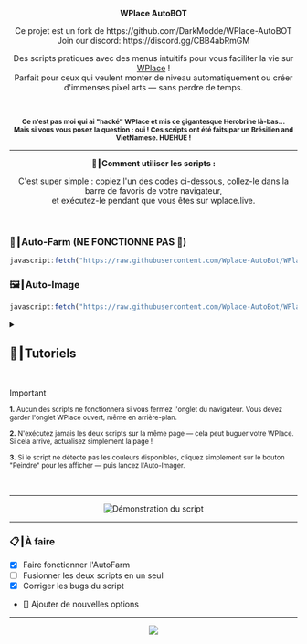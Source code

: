 
<p align="center"><strong>WPlace AutoBOT</strong></p>
<p align="center">
Ce projet est un fork de https://github.com/DarkModde/WPlace-AutoBOT
Join our discord: https://discord.gg/CBB4abRmGM
</p>
<p align="center">
  Des scripts pratiques avec des menus intuitifs pour vous faciliter la vie sur <a href="https://wplace.live" target="_blank">WPlace</a> !<br>
  Parfait pour ceux qui veulent monter de niveau automatiquement ou créer d'immenses pixel arts — sans perdre de temps.
</p>

<br>

<p align="center">
  <sub><strong>Ce n'est pas moi qui ai "hacké" WPlace et mis ce gigantesque Herobrine là-bas...<br>
  Mais si vous vous posez la question : oui ! Ces scripts ont été faits par un Brésilien and VietNamese. HUEHUE !</strong></sub>
</p>

---

<p align="center"><strong>🚀┃Comment utiliser les scripts :</strong></p>

<p align="center">
  C'est super simple : copiez l'un des codes ci-dessous, collez-le dans la barre de favoris de votre navigateur,<br>
  et exécutez-le pendant que vous êtes sur wplace.live.
</p>

<br>

### 🎯┃Auto-Farm (NE FONCTIONNE PAS 🚫)

```js
javascript:fetch("https://raw.githubusercontent.com/Wplace-AutoBot/WPlace-AutoBOT/refs/heads/main/Auto-Farm.js").then(t=>t.text()).then(eval);
```

### 🖼️┃Auto-Image

```js
javascript:fetch("https://raw.githubusercontent.com/Wplace-AutoBot/WPlace-AutoBOT/refs/heads/main/Auto-Image.js").then(t=>t.text()).then(eval);
```

<details>
  <summary><h2>📖┃Tutoriels</h2></summary>

---

![Partie 1](https://i.imgur.com/yneG5if.png)

---

![Partie 2](https://i.imgur.com/ZRpU0wZ.png)

---

![Partie 3](https://i.imgur.com/lfjfcEw.png)

</details>


<br>

> [!IMPORTANT]
> <p><sub><strong>1.</strong> Aucun des scripts ne fonctionnera si vous fermez l'onglet du navigateur. Vous devez garder l'onglet WPlace ouvert, même en arrière-plan.</sub></p>
> <p><sub><strong>2.</strong> N'exécutez jamais les deux scripts sur la même page — cela peut buguer votre WPlace. Si cela arrive, actualisez simplement la page !</sub></p>
> <p><sub><strong>3.</strong> Si le script ne détecte pas les couleurs disponibles, cliquez simplement sur le bouton "Peindre" pour les afficher — puis lancez l'Auto-Imager.</sub></p>

<br>

---

<p align="center">
  <img src="https://i.imgur.com/VbHh9jI.png" alt="Démonstration du script"/>
</p>

---

### 📋┃À faire

- [x] Faire fonctionner l'AutoFarm
- [ ] Fusionner les deux scripts en un seul  
- [x] Corriger les bugs du script  
- [] Ajouter de nouvelles options

---

<p align="center">
  <a href="#"><img src="https://komarev.com/ghpvc/?username=WPlace-AutoBOT&style=for-the-badge&label=Vues:&color=gray"/></a>
</p>
